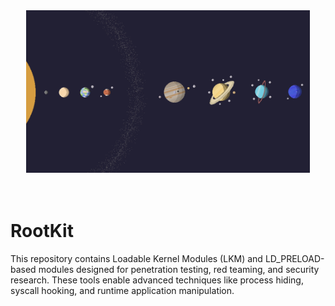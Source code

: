 <div align="center">
  <img src="space.png" width="90%"><br><br>
</div><br>

# RootKit
This repository contains Loadable Kernel Modules (LKM) and LD_PRELOAD-based modules designed for penetration testing, red teaming, and security research. These tools enable advanced techniques like process hiding, syscall hooking, and runtime application manipulation.
